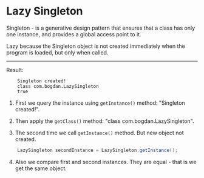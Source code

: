 # Lazy Singleton

Singleton - is a generative design pattern that ensures that a class has only one instance, and provides a global access point to it.

Lazy because the Singleton object is not created immediately when the program is loaded, but only when called.

---

Result:

```
	Singleton created!
	class com.bogdan.LazySingleton
	true
```

1. First we query the instance using ```getInstance()``` method: "Singleton created!".

2. Then apply the ```getClass()``` method: "class com.bogdan.LazySingleton".

3. The second time we call ```getInstance()``` method. But new object not created.

```java
	LazySingleton secondInstance = LazySingleton.getInstance();
```

4. Also we compare first and second instances. They are equal - that is we get the same object.